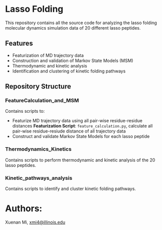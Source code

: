 # Lasso Folding

This repository contains all the source code for analyzing the lasso folding molecular dynamics simulation data of 20 different lasso peptides.

## Features

- Featurization of MD trajectory data
- Construction and validation of Markov State Models (MSM)
- Thermodynamic and kinetic analysis
- Identification and clustering of kinetic folding pathways

## Repository Structure

### FeatureCalculation_and_MSM

Contains scripts to:
- Featurize MD trajectory data using all pair-wise residue-residue distances
  **Featurization Script**: `feature_calculation.py`, calculate all pair-wise residue-resiude distance of all trajectory data
- Construct and validate Markov State Models for each lasso peptide

### Thermodynamics_Kinetics

Contains scripts to perform thermodynamic and kinetic analysis of the 20 lasso peptides.

### Kinetic_pathways_analysis

Contains scripts to identify and cluster kinetic folding pathways.



# Authors:
Xuenan Mi,
xmi4@illinois.edu
